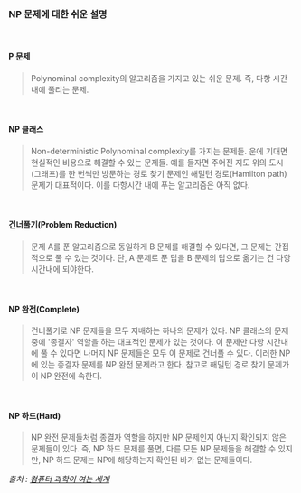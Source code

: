 ### NP 문제에 대한 쉬운 설명  
  
</br>  
  
#### P 문제  
  
> Polynominal complexity의 알고리즘을 가지고 있는 쉬운 문제. 즉, 다항 시간내에 풀리는 문제.  
  
</br>  
  
#### NP 클래스  

> Non-deterministic Polynominal complexity를 가지는 문제들. 운에 기대면 현실적인 비용으로 해결할 수 있는 문제들. 예를 들자면 주어진 지도 위의 도시(그래프)를 한 번씩만 방문하는 경로 찾기 문제인 해밀턴 경로(Hamilton path) 문제가 대표적이다. 이를 다항시간 내에 푸는 알고리즘은 아직 없다.  
  
</br>  
  
#### 건너풀기(Problem Reduction)

> 문제 A를 푼 알고리즘으로 동일하게 B 문제를 해결할 수 있다면, 그 문제는 간접적으로 풀 수 있는 것이다. 단, A 문제로 푼 답을 B 문제의 답으로 옮기는 건 다항 시간내에 되야한다.  
  
</br>  
  
#### NP 완전(Complete)  

> 건너풀기로 NP 문제들을 모두 지배하는 하나의 문제가 있다. NP 클래스의 문제 중에 '종결자' 역할을 하는 대표적인 문제가 있는 것이다. 이 문제만 다항 시간내에 풀 수 있다면 나머지 NP 문제들은 모두 이 문제로 건너풀 수 있다. 이러한 NP에 있는 종결자 문제를 NP 완전 문제라고 한다. 참고로 해밀턴 경로 찾기 문제가 이 NP 완전에 속한다.  
  
</br>  
  
#### NP 하드(Hard)  

> NP 완전 문제들처럼 종결자 역할을 하지만 NP 문제인지 아닌지 확인되지 않은 문제들이 있다. 즉, NP 하드 문제를 풀면, 다른 모든 NP 문제들을 해결할 수 있지만, NP 하드 문제는 NP에 해당하는지 확인된 바가 없는 문제들이다.  
  
*출처 : [컴퓨터 과학이 여는 세계](http://book.naver.com/bookdb/book_detail.nhn?bid=9078133)*

